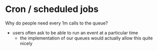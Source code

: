 # Cron / scheduled jobs

Why do people need every 1m calls to the queue?

* users often ask to be able to run an event at a particular time
  * the implementation of our queues would actually allow this quite nicely



